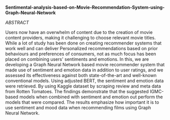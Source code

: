 **Sentimental-analysis-based-on-Movie-Recommendation-System-using-Graph-Neural-Network**

*ABSTRACT*

Users now have an overwhelm of content due to the creation of movie content providers, making it challenging to choose relevant movie titles. While a lot of study has been done on creating recommender systems that work well and can deliver Personalized recommendations based on prior behaviours and preferences of consumers, not as much focus has been placed on combining users' sentiments and emotions. In this, we are developing a Graph Neural Network based movie recommender system that made use of sentiment and emotion data in addition to user ratings, and we assessed its effectiveness against both state-of-the-art and well-known conventional models. Using adjusted BERT, the sentiment and emotion data were retrieved. By using Kaggle dataset by scraping review and meta data from Rotten Tomatoes. The findings demonstrate that the suggested IGMC-based models when combined with sentiment and emotion out perform the models that were compared. The results emphasize how important it is to use sentiment and mood data when recommending films using Graph Neural Network.
